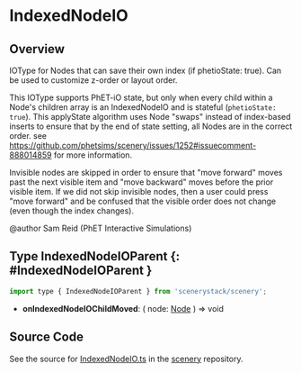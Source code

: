# IndexedNodeIO

## Overview

IOType for Nodes that can save their own index (if phetioState: true).  Can be used to customize z-order
or layout order.

This IOType supports PhET-iO state, but only when every child within a Node's children array is an IndexedNodeIO
and is stateful (`phetioState: true`). This applyState algorithm uses Node "swaps" instead of index-based inserts
to ensure that by the end of state setting, all Nodes are in the correct order.
see https://github.com/phetsims/scenery/issues/1252#issuecomment-888014859 for more information.

Invisible nodes are skipped in order to ensure that "move forward" moves past the next visible item and "move backward"
moves before the prior visible item. If we did not skip invisible nodes, then a user could press "move forward" and
be confused that the visible order does not change (even though the index changes).

@author Sam Reid (PhET Interactive Simulations)

## Type IndexedNodeIOParent {: #IndexedNodeIOParent }


```js
import type { IndexedNodeIOParent } from 'scenerystack/scenery';
```


- **onIndexedNodeIOChildMoved**: ( node: [Node](../scenery/Node.md) ) =&gt; <span style="color: hsla(calc(var(--md-hue) + 180deg),80%,40%,1);">void</span>




## Source Code

See the source for [IndexedNodeIO.ts](https://github.com/phetsims/scenery/blob/main/js/nodes/IndexedNodeIO.ts) in the [scenery](https://github.com/phetsims/scenery) repository.

